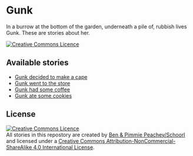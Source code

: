 # Gunk

In a burrow at the bottom of the garden, underneath a pile of, rubbish lives Gunk. These are stories about her.

[![Creative Commons Licence][license-image-small]][license-page]

## Available stories

- [Gunk decided to make a cape][1]
- [Gunk went to the store][2]
- [Gunk had some coffee][3]
- [Gunk ate some cookies][4]

[1]: ./decided-to-make-a-cape/
[2]: ./gunk-went-to-the-store/
[3]: ./had-some-coffee/
[4]: ./ate-some-cookies/

## License

[![Creative Commons Licence][license-image-medium]][license-page]<br/>
All stories in this repostory are created by [Ben & Pimmie Peachey/Schoorl][medium-peachey-schoorl]
and licensed under a [Creative Commons Attribution-NonCommercial-ShareAlike 4.0 International License][license-page].

[license-page]: http://creativecommons.org/licenses/by-nc-sa/4.0/
[license-image-small]: https://i.creativecommons.org/l/by-nc-sa/4.0/80x15.png
[license-image-medium]: https://i.creativecommons.org/l/by-nc-sa/4.0/88x31.png
[medium-peachey-schoorl]: https://medium.com/peachey-schoorl
